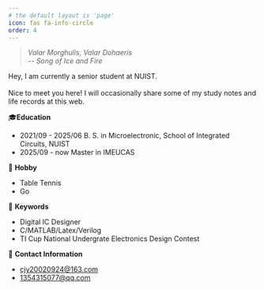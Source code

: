 ```yaml
---
# the default layout is 'page'
icon: fas fa-info-circle
order: 4
---
```

>*Valar Morghulis, Valar Dohaeris \
 -- Song of Ice and Fire*

Hey, I am currently a senior student at NUIST. \
\
Nice to meet you here! I will occasionally share some of my study notes and life records at this web. 

 🎓**Education**
 - 2021/09 - 2025/06 B. S. in Microelectronic, School of Integrated Circuits, NUIST
 - 2025/09 - now     Master in IMEUCAS

🏓 **Hobby**
- Table Tennis
- Go

🔎 **Keywords**
  - Digital IC Designer
  - C/MATLAB/Latex/Verilog
  - TI Cup National Undergrate Electronics Design Contest

📧 **Contact Information** 

- <cjy20020924@163.com>
- <1354315077@qq.com>